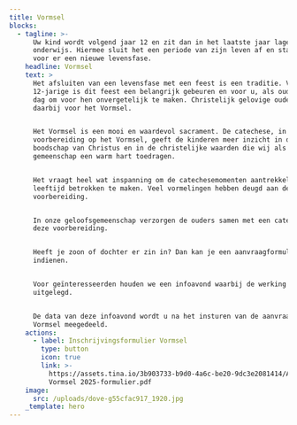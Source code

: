 ```yaml
---
title: Vormsel
blocks:
  - tagline: >-
      Uw kind wordt volgend jaar 12 en zit dan in het laatste jaar lager
      onderwijs. Hiermee sluit het een periode van zijn leven af en staat het
      voor er een nieuwe levensfase.
    headline: Vormsel
    text: >
      Het afsluiten van een levensfase met een feest is een traditie. Voor een
      12-jarige is dit feest een belangrijk gebeuren en voor u, als ouders, een
      dag om voor hen onvergetelijk te maken. Christelijk gelovige ouders kiezen
      daarbij voor het Vormsel.


      Het Vormsel is een mooi en waardevol sacrament. De catechese, in
      voorbereiding op het Vormsel, geeft de kinderen meer inzicht in de
      boodschap van Christus en in de christelijke waarden die wij als
      gemeenschap een warm hart toedragen.


      Het vraagt heel wat inspanning om de catechesemomenten aantrekkelijk en
      leeftijd betrokken te maken. Veel vormelingen hebben deugd aan deze
      voorbereiding.


      In onze geloofsgemeenschap verzorgen de ouders samen met een catechist
      deze voorbereiding.


      Heeft je zoon of dochter er zin in? Dan kan je een aanvraagformulier
      indienen.


      Voor geïnteresseerden houden we een infoavond waarbij de werking wordt
      uitgelegd.


      De data van deze infoavond wordt u na het insturen van de aanvraag tot het
      Vormsel meegedeeld.
    actions:
      - label: Inschrijvingsformulier Vormsel
        type: button
        icon: true
        link: >-
          https://assets.tina.io/3b903733-b9d0-4a6c-be20-9dc3e2081414/Aanvraag
          Vormsel 2025-formulier.pdf
    image:
      src: /uploads/dove-g55cfac917_1920.jpg
    _template: hero
---
```


